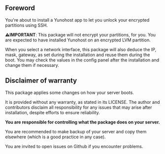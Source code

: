 ## Foreword

You're about to install a Yunohost app to let you unlock your encrypted
partitions using SSH.

**⚠️IMPORTANT**: This package will not encrypt your partitions, for you. You
are expected to have installed Yunohost on an encrypted LVM partition.

When you select a network interface, this package will also deduce the IP,
mask, gateway, as set during the installation and reuse them during the boot.
You may check the values in the config panel after the installation and change
them if necessary.

## Disclaimer of warranty

This package applies some changes on how your server boots.

It is provided without any warranty, as stated in its LICENSE.
The author and contributors disclaim all responsibility for any issues that
may arise after installation, despite efforts to ensure reliability.

**You are responsible for controlling what the package does on your server.**

You are recommended to make backup of your server and copy them elsewhere
(which is a good practice in any case).

You are invited to open issues on Github if you encounter problems.
